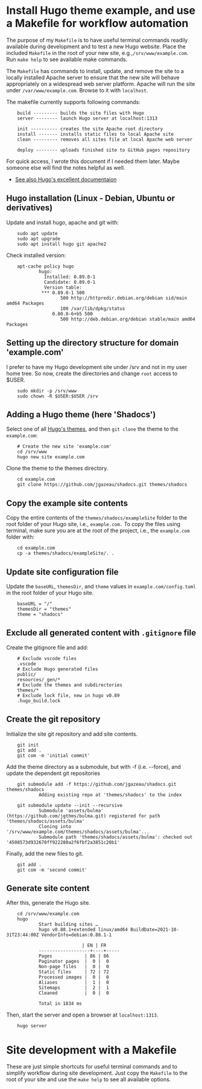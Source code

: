 # Install Hugo theme example, and use a Makefile for workflow automation

The purpose of my `Makefile` is to have useful terminal commands readily available during development
and to test a new Hugo website. Place the included `Makefile` in the root of your new site, 
e.g.,`/srv/www/example.com`. Run `make help` to see available make commands.

The `Makefile` has commands to install, update, and remove the site to a locally installed Apache server 
to ensure that the new site will behave appropriately on a widespread web server platform. 
Apache will run the site under `/var/www/example.com`. Browse to it with `localhost`.

The makefile currently supports following commands:

        build --------- builds the site files with Hugo
        server -------- launch Hugo server at localhost:1313

        init ---------- creates the site Apache root directory
        install ------- installs static files to local Apache site
        clean --------- removes all sites file at local Apache web server

        deploy -------- uploads finished site to GitHub pages repository

For quick access, I wrote this document if I needed them later. Maybe someone else will find the notes helpful as well.

- [See also Hugo's excellent documentaion](https://gohugo.io/documentation/)


## Hugo installation (Linux - Debian, Ubuntu or derivatives)

Update and install hugo, apache and git with:

        sudo apt update
        sudo apt upgrade
        sudo apt install hugo git apache2

Check installed version:

        apt-cache policy hugo
                hugo:
                  Installed: 0.89.0-1
                  Candidate: 0.89.0-1
                  Version table:
                 *** 0.89.0-1 500
                        500 http://httpredir.debian.org/debian sid/main amd64 Packages
                        100 /var/lib/dpkg/status
                     0.80.0-6+b5 500
                        500 http://deb.debian.org/debian stable/main amd64 Packages

## Setting up the directory structure for domain 'example.com'

I prefer to have my Hugo development site under /srv and not in my user home tree. 
So now, create the directories and change `root` access to $USER.

        sudo mkdir -p /srv/www
        sudo chown -R $USER:$USER /srv

## Adding a Hugo theme (here 'Shadocs')

Select one of all [Hugo's themes](https://themes.gohugo.io), and then `git clone` the theme to the `example.com`:

        # Create the new site 'example.com'
        cd /srv/www
        hugo new site example.com

Clone the theme to the themes directory.

        cd example.com
        git clone https://github.com/jgazeau/shadocs.git themes/shadocs

## Copy the example site contents

Copy the entire contents of the `themes/shadocs/exampleSite` folder to the root folder of your Hugo site, i.e., `example.com.` 
To copy the files using terminal, make sure you are at the root of the project, i.e., the `example.com` folder with:

        cd example.com
        cp -a themes/shadocs/exampleSite/. .

## Update site configuration file

Update the `baseURL`, `themesDir`, and `theme` values in `example.com/config.toml` in the root folder of your Hugo site.

        baseURL = "/"
        themesDir = "themes"
        theme = "shadocs"


## Exclude all generated content with `.gitignore` file

Create the gitignore file and add:

        # Exclude vscode files
        .vscode
        # Exclude Hugo generated files
        public/
        resources/_gen/*
        # Exclude the themes and subdirectories
        themes/*
        # Exclude lock file, new in hugo v0.89
        .hugo_build.lock

## Create the git repository

Initialize the site git repository and add site contents.

        git init
        git add .  
        git com -m 'initial commit'

Add the theme directory as a submodule, but with -f (i.e. --force), and update the dependent git repositories

        git submodule add -f https://github.com/jgazeau/shadocs.git themes/shadocs
                Adding existing repo at 'themes/shadocs' to the index

        git submodule update --init --recursive
                Submodule 'assets/bulma' (https://github.com/jgthms/bulma.git) registered for path 'themes/shadocs/assets/bulma'
                Cloning into '/srv/www/example.com/themes/shadocs/assets/bulma'...
                Submodule path 'themes/shadocs/assets/bulma': checked out '4508573d932670ff922280a2f6fbf2a3851c20b1'

Finally, add the new files to git.

        git add .
        git com -m 'second commit'

## Generate site content

After this, generate the Hugo site.

        cd /srv/www/example.com
        hugo
                Start building sites … 
                hugo v0.88.1+extended linux/amd64 BuildDate=2021-10-31T23:44:00Z VendorInfo=debian:0.88.1-1

                                | EN | FR  
                -------------------+----+-----
                Pages            | 86 | 86  
                Paginator pages  |  0 |  0  
                Non-page files   |  0 |  0  
                Static files     | 72 | 72  
                Processed images |  0 |  0  
                Aliases          |  1 |  0  
                Sitemaps         |  2 |  1  
                Cleaned          |  0 |  0  

                Total in 1834 ms


Then, start the server and open a browser at `localhost:1313`.

        hugo server

# Site development with a Makefile

These are just simple shortcuts for useful terminal commands and to simplify workflow during site development.
Just copy the `Makefile` to the root of your site and use the `make help` to see all available options.

